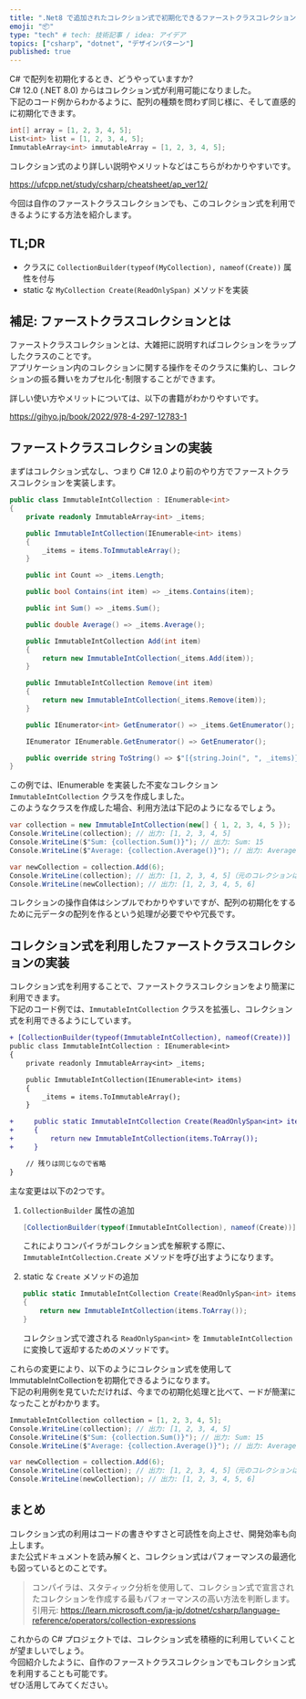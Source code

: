 ```yaml
---
title: ".Net8 で追加されたコレクション式で初期化できるファーストクラスコレクションを実装する"
emoji: "📦"
type: "tech" # tech: 技術記事 / idea: アイデア
topics: ["csharp", "dotnet", "デザインパターン"]
published: true
---
```


C# で配列を初期化するとき、どうやっていますか?  
C# 12.0 (.NET 8.0) からはコレクション式が利用可能になりました。  
下記のコード例からわかるように、配列の種類を問わず同じ様に、そして直感的に初期化できます。

```csharp
int[] array = [1, 2, 3, 4, 5];
List<int> list = [1, 2, 3, 4, 5];
ImmutableArray<int> immutableArray = [1, 2, 3, 4, 5];
```

コレクション式のより詳しい説明やメリットなどはこちらがわかりやすいです。

https://ufcpp.net/study/csharp/cheatsheet/ap_ver12/

今回は自作のファーストクラスコレクションでも、このコレクション式を利用できるようにする方法を紹介します。  

## TL;DR

- クラスに `CollectionBuilder(typeof(MyCollection), nameof(Create))` 属性を付与
- static な `MyCollection Create(ReadOnlySpan)` メソッドを実装

## 補足: ファーストクラスコレクションとは

ファーストクラスコレクションとは、大雑把に説明すればコレクションをラップしたクラスのことです。  
アプリケーション内のコレクションに関する操作をそのクラスに集約し、コレクションの振る舞いをカプセル化･制限することができます。

詳しい使い方やメリットについては、以下の書籍がわかりやすいです。

https://gihyo.jp/book/2022/978-4-297-12783-1

## ファーストクラスコレクションの実装

まずはコレクション式なし、つまり C# 12.0 より前のやり方でファーストクラスコレクションを実装します。

```csharp
public class ImmutableIntCollection : IEnumerable<int>
{
    private readonly ImmutableArray<int> _items;

    public ImmutableIntCollection(IEnumerable<int> items)
    {
        _items = items.ToImmutableArray();
    }

    public int Count => _items.Length;

    public bool Contains(int item) => _items.Contains(item);

    public int Sum() => _items.Sum();

    public double Average() => _items.Average();

    public ImmutableIntCollection Add(int item)
    {
        return new ImmutableIntCollection(_items.Add(item));
    }

    public ImmutableIntCollection Remove(int item)
    {
        return new ImmutableIntCollection(_items.Remove(item));
    }

    public IEnumerator<int> GetEnumerator() => _items.GetEnumerator();

    IEnumerator IEnumerable.GetEnumerator() => GetEnumerator();

    public override string ToString() => $"[{string.Join(", ", _items)}]";
}
```

この例では、IEnumerable<int> を実装した不変なコレクション `ImmutableIntCollection` クラスを作成しました。  
このようなクラスを作成した場合、利用方法は下記のようになるでしょう。

```csharp
var collection = new ImmutableIntCollection(new[] { 1, 2, 3, 4, 5 });
Console.WriteLine(collection); // 出力: [1, 2, 3, 4, 5]
Console.WriteLine($"Sum: {collection.Sum()}"); // 出力: Sum: 15
Console.WriteLine($"Average: {collection.Average()}"); // 出力: Average: 3

var newCollection = collection.Add(6);
Console.WriteLine(collection); // 出力: [1, 2, 3, 4, 5]（元のコレクションは変更されない）
Console.WriteLine(newCollection); // 出力: [1, 2, 3, 4, 5, 6]
```

コレクションの操作自体はシンプルでわかりやすいですが、配列の初期化をするために元データの配列を作るという処理が必要でやや冗長です。

## コレクション式を利用したファーストクラスコレクションの実装

コレクション式を利用することで、ファーストクラスコレクションをより簡潔に利用できます。  
下記のコード例では、`ImmutableIntCollection` クラスを拡張し、コレクション式を利用できるようにしています。

```diff csharp
+ [CollectionBuilder(typeof(ImmutableIntCollection), nameof(Create))]
public class ImmutableIntCollection : IEnumerable<int>
{
    private readonly ImmutableArray<int> _items;

    public ImmutableIntCollection(IEnumerable<int> items)
    {
        _items = items.ToImmutableArray();
    }

+     public static ImmutableIntCollection Create(ReadOnlySpan<int> items)
+     {
+         return new ImmutableIntCollection(items.ToArray());
+     }

    // 残りは同じなので省略
}
```

主な変更は以下の2つです。

1. `CollectionBuilder` 属性の追加

    ```csharp
    [CollectionBuilder(typeof(ImmutableIntCollection), nameof(Create))]
    ```

    これによりコンパイラがコレクション式を解釈する際に、`ImmutableIntCollection.Create` メソッドを呼び出すようになります。

2. static な `Create` メソッドの追加

    ```csharp
    public static ImmutableIntCollection Create(ReadOnlySpan<int> items)
    {
        return new ImmutableIntCollection(items.ToArray());
    }
    ```

    コレクション式で渡される `ReadOnlySpan<int>` を `ImmutableIntCollection` に変換して返却するためのメソッドです。

これらの変更により、以下のようにコレクション式を使用してImmutableIntCollectionを初期化できるようになります。  
下記の利用例を見ていただければ、今までの初期化処理と比べて、ードが簡潔になったことがわかります。

```csharp
ImmutableIntCollection collection = [1, 2, 3, 4, 5];
Console.WriteLine(collection); // 出力: [1, 2, 3, 4, 5]
Console.WriteLine($"Sum: {collection.Sum()}"); // 出力: Sum: 15
Console.WriteLine($"Average: {collection.Average()}"); // 出力: Average: 3

var newCollection = collection.Add(6);
Console.WriteLine(collection); // 出力: [1, 2, 3, 4, 5]（元のコレクションは変更されない）
Console.WriteLine(newCollection); // 出力: [1, 2, 3, 4, 5, 6]
```

## まとめ

コレクション式の利用はコードの書きやすさと可読性を向上させ、開発効率も向上します。  
また公式ドキュメントを読み解くと、コレクション式はパフォーマンスの最適化も図っているとのことです。

> コンパイラは、スタティック分析を使用して、コレクション式で宣言されたコレクションを作成する最もパフォーマンスの高い方法を判断します。
> 引用元: https://learn.microsoft.com/ja-jp/dotnet/csharp/language-reference/operators/collection-expressions

これからの C# プロジェクトでは、コレクション式を積極的に利用していくことが望ましいでしょう。  
今回紹介したように、自作のファーストクラスコレクションでもコレクション式を利用することも可能です。  
ぜひ活用してみてください。
